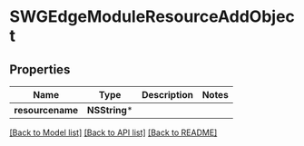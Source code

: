 # SWGEdgeModuleResourceAddObject

## Properties
Name | Type | Description | Notes
------------ | ------------- | ------------- | -------------
**resourcename** | **NSString*** |  | 

[[Back to Model list]](../README.md#documentation-for-models) [[Back to API list]](../README.md#documentation-for-api-endpoints) [[Back to README]](../README.md)


